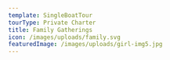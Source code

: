 ```yaml
---
template: SingleBoatTour
tourType: Private Charter
title: Family Gatherings
icon: /images/uploads/family.svg
featuredImage: /images/uploads/girl-img5.jpg
---
```


